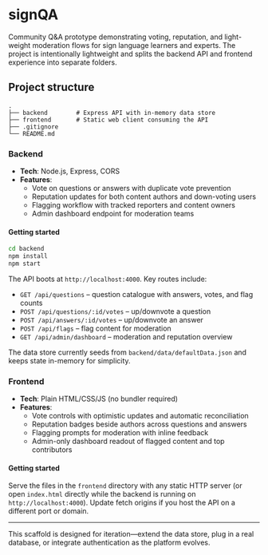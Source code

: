 # signQA

Community Q&A prototype demonstrating voting, reputation, and light-weight moderation flows for sign language learners and experts. The project is intentionally lightweight and splits the backend API and frontend experience into separate folders.

## Project structure

```
.
├── backend        # Express API with in-memory data store
├── frontend       # Static web client consuming the API
├── .gitignore
└── README.md
```

### Backend

* **Tech**: Node.js, Express, CORS
* **Features**:
  * Vote on questions or answers with duplicate vote prevention
  * Reputation updates for both content authors and down-voting users
  * Flagging workflow with tracked reporters and content owners
  * Admin dashboard endpoint for moderation teams

#### Getting started

```bash
cd backend
npm install
npm start
```

The API boots at `http://localhost:4000`. Key routes include:

* `GET /api/questions` – question catalogue with answers, votes, and flag counts
* `POST /api/questions/:id/votes` – up/downvote a question
* `POST /api/answers/:id/votes` – up/downvote an answer
* `POST /api/flags` – flag content for moderation
* `GET /api/admin/dashboard` – moderation and reputation overview

The data store currently seeds from `backend/data/defaultData.json` and keeps state in-memory for simplicity.

### Frontend

* **Tech**: Plain HTML/CSS/JS (no bundler required)
* **Features**:
  * Vote controls with optimistic updates and automatic reconciliation
  * Reputation badges beside authors across questions and answers
  * Flagging prompts for moderation with inline feedback
  * Admin-only dashboard readout of flagged content and top contributors

#### Getting started

Serve the files in the `frontend` directory with any static HTTP server (or open `index.html` directly while the backend is running on `http://localhost:4000`). Update fetch origins if you host the API on a different port or domain.

---

This scaffold is designed for iteration—extend the data store, plug in a real database, or integrate authentication as the platform evolves.
